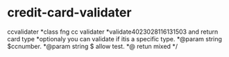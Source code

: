 # credit-card-validater
ccvalidater
*class fng cc validater
*validate4023028116131503 and return card type
*optionaly you can validate if itis a specific type.
*@param string $ccnumber.
*@param string $ allow test.
*@ retun mixed
*/
